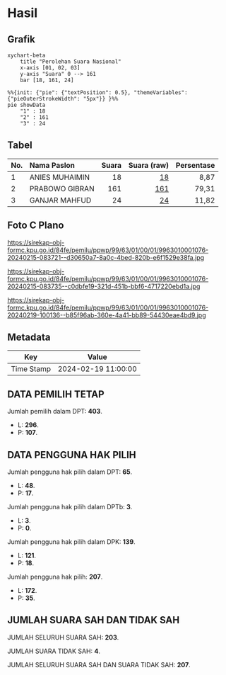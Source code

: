 # Hasil

## Grafik

```mermaid
xychart-beta
    title "Perolehan Suara Nasional"
    x-axis [01, 02, 03]
    y-axis "Suara" 0 --> 161
    bar [18, 161, 24]
```

```mermaid
%%{init: {"pie": {"textPosition": 0.5}, "themeVariables": {"pieOuterStrokeWidth": "5px"}} }%%
pie showData
    "1" : 18
    "2" : 161
    "3" : 24
```

## Tabel

| No. | Nama Paslon    | Suara | Suara (raw) | Persentase |
|:--- |:-------------- | -----:| -----------:| ----------:|
| 1   | ANIES MUHAIMIN | 18    | [18][p-1]   | 8,87       |
| 2   | PRABOWO GIBRAN | 161   | [161][p-2]  | 79,31      |
| 3   | GANJAR MAHFUD  | 24    | [24][p-3]   | 11,82      |


[p-1]: https://github.com/gigit-pemilu/pemilu-2024/blob/main/pilpres/hitung-suara/sub/99-luar-negeri/sub/63-kuching-malaysia/sub/01-kuching-malaysia/sub/0001-kuching-malaysia/sub/076-ksk-071/sub/paslon-1.txt
[p-2]: https://github.com/gigit-pemilu/pemilu-2024/blob/main/pilpres/hitung-suara/sub/99-luar-negeri/sub/63-kuching-malaysia/sub/01-kuching-malaysia/sub/0001-kuching-malaysia/sub/076-ksk-071/sub/paslon-2.txt
[p-3]: https://github.com/gigit-pemilu/pemilu-2024/blob/main/pilpres/hitung-suara/sub/99-luar-negeri/sub/63-kuching-malaysia/sub/01-kuching-malaysia/sub/0001-kuching-malaysia/sub/076-ksk-071/sub/paslon-3.txt

## Foto C Plano

https://sirekap-obj-formc.kpu.go.id/84fe/pemilu/ppwp/99/63/01/00/01/9963010001076-20240215-083721--d30650a7-8a0c-4bed-820b-e6f1529e38fa.jpg

https://sirekap-obj-formc.kpu.go.id/84fe/pemilu/ppwp/99/63/01/00/01/9963010001076-20240215-083735--c0dbfe19-321d-451b-bbf6-4717220ebd1a.jpg

https://sirekap-obj-formc.kpu.go.id/84fe/pemilu/ppwp/99/63/01/00/01/9963010001076-20240219-100136--b85f96ab-360e-4a41-bb89-54430eae4bd9.jpg


## Metadata

| Key        | Value               |
| ---------- | ------------------- |
| Time Stamp | 2024-02-19 11:00:00 |


## DATA PEMILIH TETAP

Jumlah pemilih dalam DPT: **403**.
 * L: **296**.
 * P: **107**.

## DATA PENGGUNA HAK PILIH

Jumlah pengguna hak pilih dalam DPT: **65**.
 * L: **48**.
 * P: **17**.

Jumlah pengguna hak pilih dalam DPTb: **3**.
 * L: **3**.
 * P: **0**.

Jumlah pengguna hak pilih dalam DPK: **139**.
 * L: **121**.
 * P: **18**.

Jumlah pengguna hak pilih: **207**.
 * L: **172**.
 * P: **35**.

## JUMLAH SUARA SAH DAN TIDAK SAH

JUMLAH SELURUH SUARA SAH: **203**.

JUMLAH SUARA TIDAK SAH: **4**.

JUMLAH SELURUH SUARA SAH DAN SUARA TIDAK SAH: **207**.


